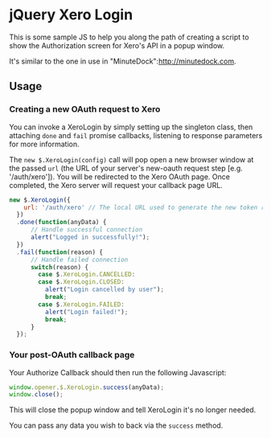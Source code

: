 # jQuery Xero Login

This is some sample JS to help you along the path of creating a script to show the Authorization screen for Xero's API in a popup window.

It's similar to the one in use in "MinuteDock":http://minutedock.com.

## Usage

### Creating a new OAuth request to Xero

You can invoke a XeroLogin by simply setting up the singleton class, then attaching `done` and `fail` promise callbacks, listening to response parameters for more information.

The `new $.XeroLogin(config)` call will pop open a new browser window at the passed `url` (the URL of your server's new-oauth request step [e.g. '/auth/xero']).
You will be redirected to the Xero OAuth page. Once completed, the Xero server will request your callback page URL.

```js
new $.XeroLogin({
    url: '/auth/xero' // The local URL used to generate the new token request
  })
  .done(function(anyData) {
      // Handle successful connection
      alert("Logged in successfully!");
  })
  .fail(function(reason) {
      // Handle failed connection
      switch(reason) {
        case $.XeroLogin.CANCELLED:
        case $.XeroLogin.CLOSED:
          alert("Login cancelled by user");
          break;
        case $.XeroLogin.FAILED:
          alert("Login failed!");
          break;
      }
  });
```

### Your post-OAuth callback page

Your Authorize Callback should then run the following Javascript:

```js
window.opener.$.XeroLogin.success(anyData);
window.close();
```

This will close the popup window and tell XeroLogin it's no longer needed.

You can pass any data you wish to back via the `success` method.

